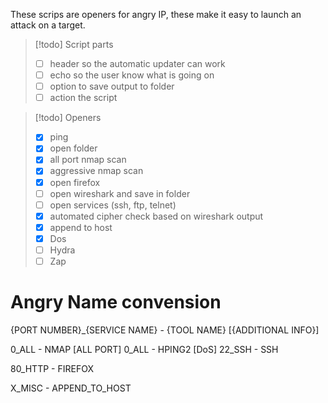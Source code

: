 These scrips are openers for angry IP, these make it easy to launch an attack on a target.

> [!todo] Script parts
> - [ ] header so the automatic updater can work
> - [ ] echo so the user know what is going on
> - [ ] option to save output to folder
> - [ ] action the script

> [!todo] Openers
> - [X] ping
> - [X] open folder
> - [X] all port nmap scan
> - [X] aggressive nmap scan
> - [x] open firefox
> - [ ] open wireshark and save in folder
> - [ ] open services (ssh, ftp, telnet)
> - [x] automated cipher check based on wireshark output
> - [x] append to host
> - [x] Dos
> - [ ] Hydra
> - [ ] Zap

# Angry Name convension

{PORT NUMBER}_{SERVICE NAME} - {TOOL NAME} [{ADDITIONAL INFO}]

0_ALL - NMAP [ALL PORT]
0_ALL - HPING2 [DoS]
22_SSH - SSH


80_HTTP - FIREFOX

X_MISC - APPEND_TO_HOST